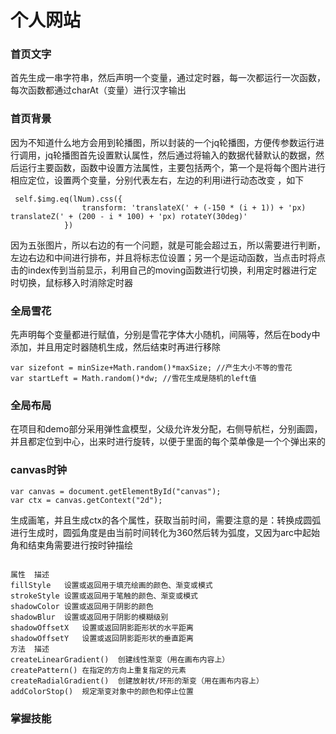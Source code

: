 # 个人网站  
### 首页文字  
首先生成一串字符串，然后声明一个变量，通过定时器，每一次都运行一次函数，每次函数都通过charAt（变量）进行汉字输出   
### 首页背景  
因为不知道什么地方会用到轮播图，所以封装的一个jq轮播图，方便传参数运行进行调用，jq轮播图首先设置默认属性，然后通过将输入的数据代替默认的数据，然后运行主要函数，函数中设置方法属性，主要包括两个，第一个是将每个图片进行相应定位，设置两个变量，分别代表左右，左边的利用i进行动态改变 ，如下
```
 self.$img.eq(lNum).css({
                transform: 'translateX(' + (-150 * (i + 1)) + 'px) translateZ(' + (200 - i * 100) + 'px) rotateY(30deg)'
            })
```
因为五张图片，所以右边的有一个问题，就是可能会超过五，所以需要进行判断，左边右边和中间进行排布，并且将标志位设置；另一个是运动函数，当点击时将点击的index传到当前显示，利用自己的moving函数进行切换，利用定时器进行定时切换，鼠标移入时消除定时器  
### 全局雪花  
先声明每个变量都进行赋值，分别是雪花字体大小随机，间隔等，然后在body中添加，并且用定时器随机生成，然后结束时再进行移除
```
var sizefont = minSize+Math.random()*maxSize; //产生大小不等的雪花
var startLeft = Math.random()*dw; //雪花生成是随机的left值
```

### 全局布局
在项目和demo部分采用弹性盒模型，父级允许发分配，右侧导航栏，分别画圆，并且都定位到中心，出来时进行旋转，以便于里面的每个菜单像是一个个弹出来的

### canvas时钟  
```
var canvas = document.getElementById("canvas");
var ctx = canvas.getContext("2d");
```
生成画笔，并且生成ctx的各个属性，获取当前时间，需要注意的是：转换成圆弧进行生成时，圆弧角度是由当前时间转化为360然后转为弧度，又因为arc中起始角和结束角需要进行按时钟描绘
```

属性	描述
fillStyle	设置或返回用于填充绘画的颜色、渐变或模式
strokeStyle	设置或返回用于笔触的颜色、渐变或模式
shadowColor	设置或返回用于阴影的颜色
shadowBlur	设置或返回用于阴影的模糊级别
shadowOffsetX	设置或返回阴影距形状的水平距离
shadowOffsetY	设置或返回阴影距形状的垂直距离
方法	描述
createLinearGradient()	创建线性渐变（用在画布内容上）
createPattern()	在指定的方向上重复指定的元素
createRadialGradient()	创建放射状/环形的渐变（用在画布内容上）
addColorStop()	规定渐变对象中的颜色和停止位置
```


### 掌握技能  

